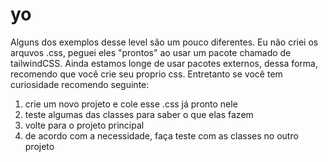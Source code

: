 # yo

Alguns dos exemplos desse level são um pouco diferentes. Eu não criei os arquvos .css, peguei eles "prontos" ao usar um pacote chamado de tailwindCSS.
Ainda estamos longe de usar pacotes externos, dessa forma, recomendo que você crie seu proprio css. Entretanto se você tem curiosidade recomendo seguinte:

1. crie um novo projeto e cole esse .css já pronto nele
2. teste algumas das classes para saber o que elas fazem
3. volte para o projeto principal
4. de acordo com a necessidade, faça teste com as classes no outro projeto
